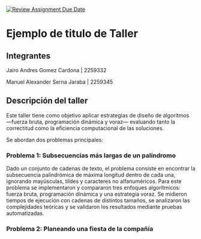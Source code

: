 [![Review Assignment Due Date](https://classroom.github.com/assets/deadline-readme-button-22041afd0340ce965d47ae6ef1cefeee28c7c493a6346c4f15d667ab976d596c.svg)](https://classroom.github.com/a/kKWtV-CB)
# Ejemplo de titulo de Taller

## Integrantes
Jairo Andres Gomez Cardona | 2259332

Manuel Alexander Serna Jaraba | 2259345

## Descripción del taller

Este taller tiene como objetivo aplicar estrategias de diseño de algoritmos —fuerza bruta, programación dinámica y voraz— evaluando tanto la correctitud como la eficiencia computacional de las soluciones.

Se abordan dos problemas principales:

### Problema 1: Subsecuencias más largas de un palíndromo

Dado un conjunto de cadenas de texto, el problema consiste en encontrar la subsecuencia palindrómica de máxima longitud dentro de cada una, ignorando mayúsculas, tildes y caracteres no alfanuméricos. Para este problema se implementaron y compararon tres enfoques algorítmicos: fuerza bruta, programación dinámica y una estrategia voraz. Se midieron tiempos de ejecución con cadenas de distintos tamaños, se analizaron las complejidades teóricas y se validaron los resultados mediante pruebas automatizadas.

### Problema 2: Planeando una fiesta de la compañía
